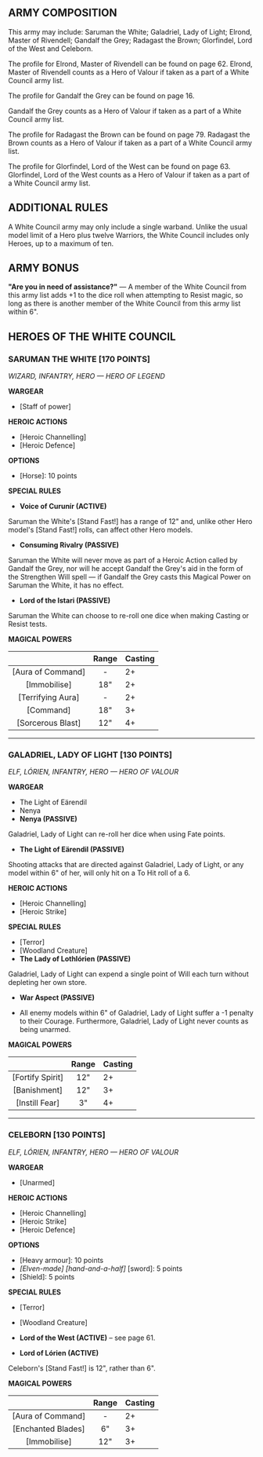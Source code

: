 ﻿## ARMY COMPOSITION

This army may include: Saruman the White; Galadriel, Lady of Light; Elrond, Master of Rivendell; Gandalf the Grey; Radagast the Brown; Glorfindel, Lord of the West and Celeborn.

The profile for Elrond, Master of Rivendell can be found on page 62. Elrond, Master of Rivendell counts as a Hero of Valour if taken as a part of a White Council army list.

The profile for Gandalf the Grey can be found on page 16.

Gandalf the Grey counts as a Hero of Valour if taken as a part of a White Council army list.

The profile for Radagast the Brown can be found on page 79. Radagast the Brown counts as a Hero of Valour if taken as a part of a White Council army list.

The profile for Glorfindel, Lord of the West can be found on page 63. Glorfindel, Lord of the West counts as a Hero of Valour if taken as a part of a White Council army list.

## ADDITIONAL RULES

A White Council army may only include a single warband. Unlike the usual model limit of a Hero plus twelve Warriors, the White Council includes only Heroes, up to a maximum of ten.

## ARMY BONUS

**"Are you in need of assistance?"** — A member of the White Council from this army list adds +1 to the dice roll when attempting to Resist magic, so long as there is another member of the White Council from this army list within 6".

## HEROES OF THE WHITE COUNCIL

<div class="unitCard" markdown>

### SARUMAN THE WHITE [170 POINTS]
*WIZARD, INFANTRY, HERO — HERO OF LEGEND*

**WARGEAR**

- [Staff of power]

**HEROIC ACTIONS**

- [Heroic Channelling]
- [Heroic Defence]

**OPTIONS**

- [Horse]: 10 points

**SPECIAL RULES**

- **Voice of Curunír (ACTIVE)**

Saruman the White's [Stand Fast!] has a range of 12" and, unlike other Hero model's [Stand Fast!] rolls, can affect other Hero models.

- **Consuming Rivalry (PASSIVE)**

Saruman the White will never move as part of a Heroic Action called by Gandalf the Grey, nor will he accept Gandalf the Grey's aid in the form of the Strengthen Will spell — if Gandalf the Grey casts this Magical Power on Saruman the White, it has no effect.

- **Lord of the Istari (PASSIVE)**

Saruman the White can choose to re-roll one dice when making Casting or Resist tests.

**MAGICAL POWERS**

|   | Range | Casting |
|:-----------------:|:-------:|:---------|
| [Aura of Command] | -  | 2+  |
| [Immobilise]  | 18" | 2+  |
| [Terrifying Aura] | -  | 2+  |
| [Command]   | 18" | 3+  |
| [Sorcerous Blast] | 12" | 4+  |

</div>

---

<div class="unitCard" markdown>

### GALADRIEL, LADY OF LIGHT [130 POINTS]
*ELF, LÓRIEN, INFANTRY, HERO — HERO OF VALOUR*

**WARGEAR**

- The Light of Eärendil
- Nenya
- **Nenya (PASSIVE)**

Galadriel, Lady of Light can re-roll her dice when using Fate points.

- **The Light of Eärendil (PASSIVE)**

Shooting attacks that are directed against Galadriel, Lady of Light, or any model within 6" of her, will only hit on a To Hit roll of a 6.

**HEROIC ACTIONS**

- [Heroic Channelling]
- [Heroic Strike]

**SPECIAL RULES**

- [Terror]
- [Woodland Creature]
- **The Lady of Lothlórien (PASSIVE)**

Galadriel, Lady of Light can expend a single point of Will each turn without depleting her own store.

- **War Aspect (PASSIVE)**

- All enemy models within 6" of Galadriel, Lady of Light suffer a -1 penalty to their Courage. Furthermore, Galadriel, Lady of Light never counts as being unarmed.

**MAGICAL POWERS**

|   | Range | Casting |
|:---------------:|:-------:|:---------|
| [Fortify Spirit] | 12" | 2+  |
| [Banishment]  | 12" | 3+  |
| [Instill Fear] | 3" | 4+  |

</div>

---

<div class="unitCard" markdown>

### CELEBORN [130 POINTS]
*ELF, LÓRIEN, INFANTRY, HERO — HERO OF VALOUR*

**WARGEAR**

- [Unarmed]

**HEROIC ACTIONS**

- [Heroic Channelling]
- [Heroic Strike]
- [Heroic Defence]

**OPTIONS**

- [Heavy armour]: 10 points
- *[Elven-made]* *[hand-and-a-half]* [sword]: 5 points
- [Shield]: 5 points

**SPECIAL RULES**

- [Terror]
- [Woodland Creature]
- **Lord of the West (ACTIVE)** – see page 61.

- **Lord of Lórien (ACTIVE)**

Celeborn's [Stand Fast!] is 12", rather than 6".

**MAGICAL POWERS**

|  | Range | Casting |
|:-------------:|:-------:|:---------|
| [Aura of Command] | -  | 2+  |
| [Enchanted Blades] | 6" | 3+  |
| [Immobilise]  | 12" | 3+  |

</div>